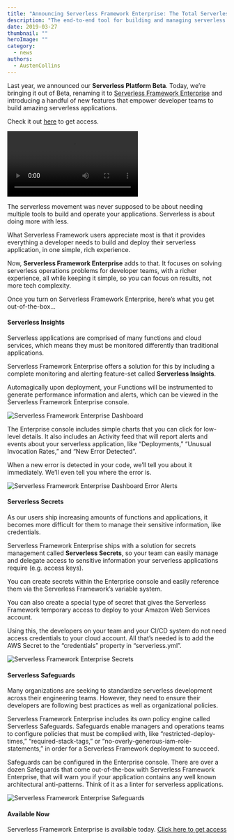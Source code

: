 ```yaml
---
title: "Announcing Serverless Framework Enterprise: The Total Serverless Solution"
description: "The end-to-end tool for building and managing serverless applications."
date: 2019-03-27
thumbnail: ""
heroImage: ""
category:
  - news
authors:
  - AustenCollins
---
```


Last year, we announced our **Serverless Platform Beta**. Today, we’re bringing it out of Beta, renaming it to [Serverless Framework Enterprise](https://serverless.com/enterprise/) and introducing a handful of new features that empower developer teams to build amazing serverless applications.

Check it out [here](https://serverless.com/enterprise/) to get access.

<video autoplay>
    <source src="https://s3-us-west-2.amazonaws.com/assets.blog.serverless.com/serverless-framework-enterprise-release/serverless-framework-enterprise-dashboard-overview-SMALL.mp4" type="video/mp4">
    Sorry, your browser doesn't support embedded videos.
</video>

The serverless movement was never supposed to be about needing multiple tools to build and operate your applications. Serverless is about doing more with less.

What Serverless Framework users appreciate most is that it provides everything a developer needs to build and deploy their serverless application, in one simple, rich experience.

Now, **Serverless Framework Enterprise** adds to that. It focuses on solving serverless operations problems for developer teams, with a richer experience, all while keeping it simple, so you can focus on results, not more tech complexity.

Once you turn on Serverless Framework Enterprise, here’s what you get out-of-the-box...

#### Serverless Insights

Serverless applications are comprised of many functions and cloud services, which means they must be monitored differently than traditional applications.

Serverless Framework Enterprise offers a solution for this by including a complete monitoring and alerting feature-set called **Serverless Insights**.

Automagically upon deployment, your Functions will be instrumented to generate performance information and alerts, which can be viewed in the Serverless Framework Enterprise console.

![Serverless Framework Enterprise Dashboard](https://s3-us-west-2.amazonaws.com/assets.blog.serverless.com/serverless-framework-enterprise-release/serverless-framework-enterprise-dashboard-overview.png)

The Enterprise console includes simple charts that you can click for low-level details. It also includes an Activity feed that will report alerts and events about your serverless application, like “Deployments,” “Unusual Invocation Rates,” and “New Error Detected”.

When a new error is detected in your code, we’ll tell you about it immediately. We’ll even tell you where the error is.

![Serverless Framework Enterprise Dashboard Error Alerts](https://s3-us-west-2.amazonaws.com/assets.blog.serverless.com/serverless-framework-enterprise-release/serverless-framework-enterprise-dashboard-error-alerts.png)

#### Serverless Secrets

As our users ship increasing amounts of functions and applications, it becomes more difficult for them to manage their sensitive information, like credentials.

Serverless Framework Enterprise ships with a solution for secrets management called **Serverless Secrets**, so your team can easily manage and delegate access to sensitive information your serverless applications require (e.g. access keys).

You can create secrets within the Enterprise console and easily reference them via the Serverless Framework’s variable system.

You can also create a special type of secret that gives the Serverless Framework temporary access to deploy to your Amazon Web Services account.

Using this, the developers on your team and your CI/CD system do not need access credentials to your cloud account. All that’s needed is to add the AWS Secret to the “credentials” property in “serverless.yml”.

![Serverless Framework Enterprise Secrets](https://s3-us-west-2.amazonaws.com/assets.blog.serverless.com/serverless-framework-enterprise-release/serverless-framework-enterprise-secrets.png)

#### Serverless Safeguards

Many organizations are seeking to standardize serverless development across their engineering teams. However, they need to ensure their developers are following best practices as well as organizational policies.

Serverless Framework Enterprise includes its own policy engine called Serverless Safeguards. Safeguards enable managers and operations teams to configure policies that must be complied with, like “restricted-deploy-times,” “required-stack-tags,” or “no-overly-generous-iam-role-statements,” in order for a Serverless Framework deployment to succeed.

Safeguards can be configured in the Enterprise console. There are over a dozen Safeguards that come out-of-the-box with Serverless Framework Enterprise, that will warn you if your application contains any well known architectural anti-patterns.
Think of it as a linter for serverless applications.

![Serverless Framework Enterprise Safeguards](https://s3-us-west-2.amazonaws.com/assets.blog.serverless.com/serverless-framework-enterprise-release/serverless-framework-enterprise-safeguards.png)

#### Available Now

Serverless Framework Enterprise is available today. [Click here to get access](https://www.serverless.com/enterprise/)
